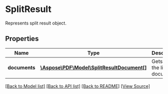# SplitResult
Represents split result object.

## Properties
Name | Type | Description | Notes
------------ | ------------- | ------------- | -------------
**documents** | [**\Aspose\PDF\Model\SplitResultDocument[]**](SplitResultDocument.md) | Gets or sets the list of documents. | [optional]

[[Back to Model list]](../README.md#documentation-for-models) [[Back to API list]](../README.md#documentation-for-api-endpoints) [[Back to README]](../README.md) [[View Source]](../src/Aspose/PDF/Model/SplitResult.php)

